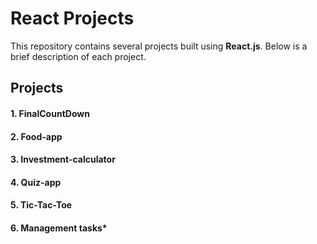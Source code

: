 # React Projects

This repository contains several projects built using **React.js**. Below is a brief description of each project.

## Projects

#### 1. **FinalCountDown**

#### 2. **Food-app**

#### 3. **Investment-calculator**

#### 4. **Quiz-app**

#### 5. **Tic-Tac-Toe**

#### 6. **Management tasks\***
